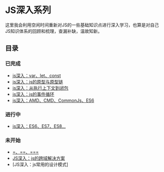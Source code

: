 # JS深入系列
这里我会利用空闲时间重新对JS的一些基础知识点进行深入学习，也算是对自己JS知识体系的回顾和梳理，查漏补缺，温故知新。

## 目录


### 已完成

- [js深入：var、let、const](./js-variable.html)
- [js深入：js的原型与原型链](./prototype.html)
- [js深入：从执行上下文到闭包](./closure.html)
- [js深入：js的事件循环](./async-js.html)
- [js深入：AMD、CMD、CommonJs、ES6](./js-module.html)


### 进行中


- [js深入：ES6、ES7、ES8...](./js-es6.html)




### 未开始


- [=、==、===](js-value.html)
- [JS深入：js的跨域解决方案](./js-cross-domain.html)
- [JS深入：js常用的设计模式]